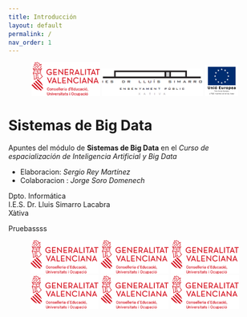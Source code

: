 ```yaml
---
title: Introducción
layout: default
permalink: /
nav_order: 1
---
```



<div align="center">
    <img src="docs/img/logos/GVA-Conselleria-Educació-Universitats-Ocupació.png" alt="Logo GVA" width="27%" />
    <img src="docs/img/logos/Logo Centre Complet.png" alt="Logo Simarro" width="40%" />
    <img src="docs/img/logos/FSE2col_val (Custom).png" alt="Logo UE" width="13%" />
</div>

# Sistemas de Big Data

Apuntes del módulo de **Sistemas de Big Data** en el *Curso de espacialización de Inteligencia Artificial y Big Data*

- Elaboracion: *Sergio Rey Martínez*
- Colaboracion : *Jorge Soro Domenech*

Dpto. Informática  
I.E.S. Dr. Lluis Simarro Lacabra  
Xàtiva

Pruebassss

<div align="center">
    <img src="docs/img/logos/GVA-Conselleria-Educació-Universitats-Ocupació.png" alt="Logo GVA 1 " width="27%" />
    <img src="/docs/img/logos/GVA-Conselleria-Educació-Universitats-Ocupació.png" alt="Logo GVA 2 " width="27%" />
    <img src="assets/images/logos/GVA-Conselleria-Educació-Universitats-Ocupació.png" alt="Logo GVA 3 " width="27%" />
    <img src="/assets/images/logos/GVA-Conselleria-Educació-Universitats-Ocupació.png" alt="Logo GVA 4 " width="27%" />
    <img src="../img/logos//GVA-Conselleria-Educació-Universitats-Ocupació.png" alt="Logo GVA 5 " width="27%" />
    <img src="./../img/logos//GVA-Conselleria-Educació-Universitats-Ocupació.png" alt="Logo GVA 6 " width="27%" />
</div>